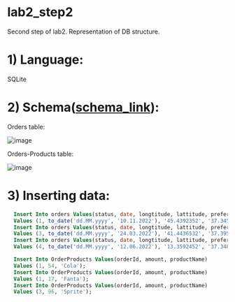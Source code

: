 # lab2_step2
Second step of lab2. Representation of DB structure.

# 1) Language: 
SQLite

# 2) Schema([schema_link](https://github.com/peterbartosh/Lab2_step1/blob/main/README.md)):
Orders table:

![image](https://github.com/peterbartosh/lab2_step2/assets/99812822/2e4320ae-14e1-4d61-abe2-14090cf93fa4)

Orders-Products table:

![image](https://github.com/peterbartosh/lab2_step2/assets/99812822/95c54a21-7a85-43b7-9847-4a875948fbf2)

# 3) Inserting data:
```sql
  Insert Into orders Values(status, date, longtitude, lattitude, preferencesComment)
  Values (1, to_date('dd.MM.yyyy', '10.11.2022'), '45.4392352', '37.3455321', 'Some optional comment 1');
  Insert Into orders Values(status, date, longtitude, lattitude, preferencesComment)
  Values (3, to_date('dd.MM.yyyy', '24.03.2022'), '41.4436532', '37.3959321', 'Some optional comment 2');
  Insert Into orders Values(status, date, longtitude, lattitude, preferencesComment)
  Values (4, to_date('dd.MM.yyyy', '12.06.2022'), '13.3592452', '37.3482945', 'Some optional comment 3');
```

```sql
  Insert Into OrderProducts Values(orderId, amount, productName)
  Values (1, 54, 'Cola');
  Insert Into OrderProducts Values(orderId, amount, productName)
  Values (1, 17, 'Fanta');
  Insert Into OrderProducts Values(orderId, amount, productName)
  Values (3, 96, 'Sprite');
```


